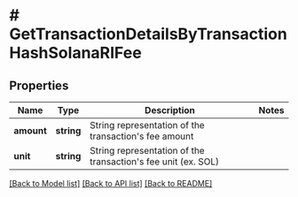 # # GetTransactionDetailsByTransactionHashSolanaRIFee

## Properties

Name | Type | Description | Notes
------------ | ------------- | ------------- | -------------
**amount** | **string** | String representation of the transaction&#39;s fee amount |
**unit** | **string** | String representation of the transaction&#39;s fee unit (ex. SOL) |

[[Back to Model list]](../../README.md#models) [[Back to API list]](../../README.md#endpoints) [[Back to README]](../../README.md)
